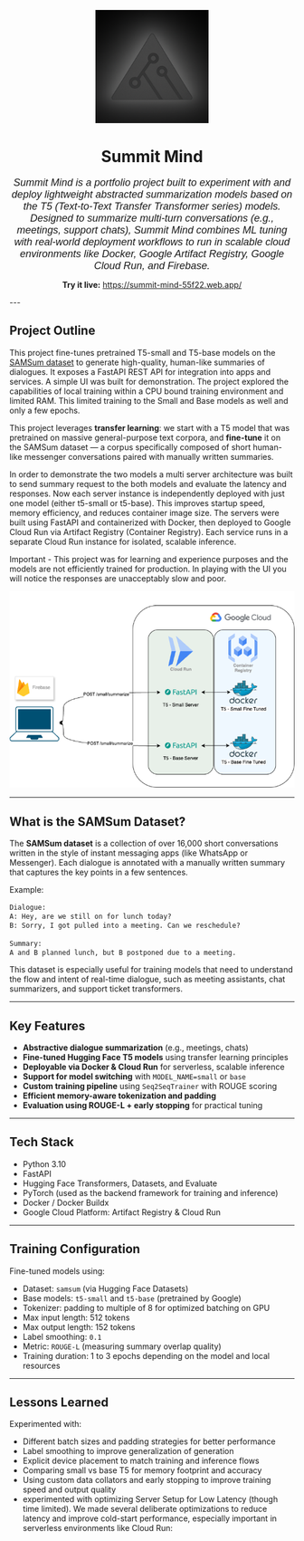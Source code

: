<p align="center">
  <a href="https://summit-mind-55f22.web.app/" target="_blank">
    <img src="summit-mind.png" alt="Summit Mind Logo" width="200"/>
  </a>
</p>

<h1 align="center">Summit Mind</h1>
<p align="center">
  <em style="font-size: 18px; font-family: 'Arial'; font-weight: 300;">
    Summit Mind is a portfolio project built to experiment with and deploy lightweight abstracted summarization models based on the T5 (Text-to-Text Transfer Transformer series) models. Designed to summarize multi-turn conversations (e.g., meetings, support chats), Summit Mind combines ML tuning with real-world deployment workflows to run in scalable cloud environments like Docker, Google Artifact Registry, Google Cloud Run, and Firebase.
  </em>
</p>

<p align="center">
  <strong>Try it live:</strong> <a href="https://summit-mind-55f22.web.app/" target="_blank">https://summit-mind-55f22.web.app/</a>
</p>
---

## Project Outline

This project fine-tunes pretrained T5-small and T5-base models on the [SAMSum dataset](https://huggingface.co/datasets/samsum) to generate high-quality, human-like summaries of dialogues. It exposes a FastAPI REST API for integration into apps and services. A simple UI was built for demonstration. The project explored the capabilities of local training within a CPU bound training environment and limited RAM. This limited training to the Small and Base models as well and only a few epochs.

This project leverages **transfer learning**: we start with a T5 model that was pretrained on massive general-purpose text corpora, and **fine-tune** it on the SAMSum dataset — a corpus specifically composed of short human-like messenger conversations paired with manually written summaries.

In order to demonstrate the two models a multi server architecture was built to send summary request to the both models and evaluate the latency and responses. Now each server instance is independently deployed with just one model (either t5-small or t5-base). This improves startup speed, memory efficiency, and reduces container image size. The servers were built using FastAPI and containerized with Docker, then deployed to Google Cloud Run via Artifact Registry (Container Registry). Each service runs in a separate Cloud Run instance for isolated, scalable inference.

Important - This project was for learning and experience purposes and the models are not efficiently trained for production. In playing with the UI you will notice the responses are unacceptably slow and poor.

<p align="center">
  <img src="summit-mind.drawio.png" alt="Summit Mind Architecture" width="600"/>
</p>

---

## What is the SAMSum Dataset?

The **SAMSum dataset** is a collection of over 16,000 short conversations written in the style of instant messaging apps (like WhatsApp or Messenger). Each dialogue is annotated with a manually written summary that captures the key points in a few sentences.

Example:

```
Dialogue:
A: Hey, are we still on for lunch today?
B: Sorry, I got pulled into a meeting. Can we reschedule?

Summary:
A and B planned lunch, but B postponed due to a meeting.
```

This dataset is especially useful for training models that need to understand the flow and intent of real-time dialogue, such as meeting assistants, chat summarizers, and support ticket transformers.

---

## Key Features

- **Abstractive dialogue summarization** (e.g., meetings, chats)
- **Fine-tuned Hugging Face T5 models** using transfer learning principles
- **Deployable via Docker & Cloud Run** for serverless, scalable inference
- **Support for model switching** with `MODEL_NAME=small` or `base`
- **Custom training pipeline** using `Seq2SeqTrainer` with ROUGE scoring
- **Efficient memory-aware tokenization and padding**
- **Evaluation using ROUGE-L + early stopping** for practical tuning

---

## Tech Stack

- Python 3.10
- FastAPI
- Hugging Face Transformers, Datasets, and Evaluate
- PyTorch (used as the backend framework for training and inference)
- Docker / Docker Buildx
- Google Cloud Platform: Artifact Registry & Cloud Run

---

## Training Configuration

Fine-tuned models using:

- Dataset: `samsum` (via Hugging Face Datasets)
- Base models: `t5-small` and `t5-base` (pretrained by Google)
- Tokenizer: padding to multiple of 8 for optimized batching on GPU
- Max input length: 512 tokens
- Max output length: 152 tokens
- Label smoothing: `0.1`
- Metric: `ROUGE-L` (measuring summary overlap quality)
- Training duration: 1 to 3 epochs depending on the model and local resources

---

## Lessons Learned

Experimented with:

- Different batch sizes and padding strategies for better performance
- Label smoothing to improve generalization of generation
- Explicit device placement to match training and inference flows
- Comparing small vs base T5 for memory footprint and accuracy
- Using custom data collators and early stopping to improve training speed and output quality
- experimented with optimizing Server Setup for Low Latency (though time limited). We made several deliberate optimizations to reduce latency and improve cold-start performance, especially important in serverless environments like Cloud Run:

